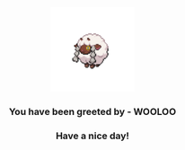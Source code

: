 <p align="center">
            <img src="https://raw.githubusercontent.com/PokeAPI/sprites/master/sprites/pokemon/831.png" width="150" height="150">
          </p>
          <h3 align="center">You have been greeted by - <b>WOOLOO</b></h3>
          <h3 align="center">Have a nice day!</h3>
